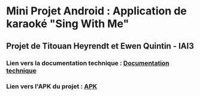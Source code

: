 # Mini Projet Android : Application de karaoké "Sing With Me"
## Projet de Titouan Heyrendt et Ewen Quintin - IAI3


### Lien vers la documentation technique : [Documentation technique](app/src/main/java/fr/enssat/singwithme/heyrendt_quintin/README.md)

### Lien vers l'APK du projet : [APK](SingWithMe.apk)
